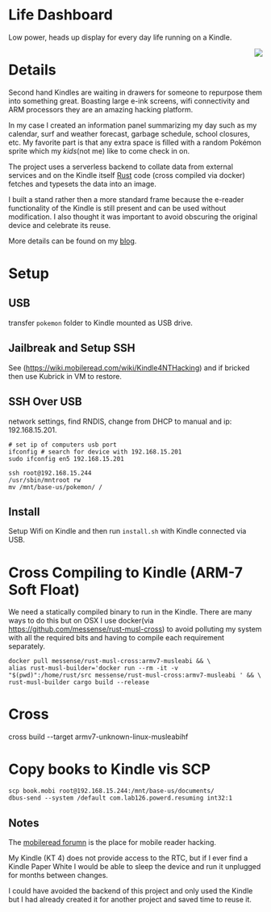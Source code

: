 
# Life Dashboard
Low power, heads up display for every day life running on a Kindle.

<img align="right" src="https://github.com/davidhampgonsalves/life-dashboard/raw/master/life-dashboard.jpg"/>

# Details
Second hand Kindles are waiting in drawers for someone to repurpose them into something great. Boasting large e-ink screens, wifi connectivity and ARM processors they are an amazing hacking platform.

In my case I created an information panel summarizing my day such as my calendar, surf and weather forecast, garbage schedule, school closures, etc. My favorite part is that any extra space is filled with a random Pokémon sprite which my _kids_(not me) like to come check in on.

The project uses a serverless backend to collate data from external services and on the Kindle itself [Rust](https://www.rust-lang.org/) code (cross compiled via docker) fetches and typesets the data into an image.

I built a stand rather then a more standard frame because the e-reader functionality of the Kindle is still present and can be used without modification. I also thought it was important to avoid obscuring the original device and celebrate its reuse.

More details can be found on my [blog](https://www.davidhampgonsalves.com/life-dashboard/).

# Setup

## USB
transfer `pokemon` folder to Kindle mounted as USB drive.

## Jailbreak and Setup SSH
See (https://wiki.mobileread.com/wiki/Kindle4NTHacking) and if bricked then use Kubrick in VM to restore.

## SSH Over USB
network settings, find RNDIS, change from DHCP to manual and ip: 192.168.15.201.
```
# set ip of computers usb port
ifconfig # search for device with 192.168.15.201
sudo ifconfig en5 192.168.15.201

ssh root@192.168.15.244
/usr/sbin/mntroot rw
mv /mnt/base-us/pokemon/ /
```
## Install
Setup Wifi on Kindle and then run `install.sh` with Kindle connected via USB.

# Cross Compiling to Kindle (ARM-7 Soft Float)
We need a statically compiled binary to run in the Kindle. There are many ways to do this but on OSX I use docker(via https://github.com/messense/rust-musl-cross) to avoid polluting my system with all the required bits and having to compile each requirement separately.
```
docker pull messense/rust-musl-cross:armv7-musleabi && \
alias rust-musl-builder='docker run --rm -it -v "$(pwd)":/home/rust/src messense/rust-musl-cross:armv7-musleabi ' && \
rust-musl-builder cargo build --release
```

# Cross
cross build --target armv7-unknown-linux-musleabihf

# Copy books to Kindle vis SCP
```
scp book.mobi root@192.168.15.244:/mnt/base-us/documents/
dbus-send --system /default com.lab126.powerd.resuming int32:1
```

## Notes
The [mobileread forumn](https://www.mobileread.com/forums/) is the place for mobile reader hacking.

My Kindle (KT 4) does not provide access to the RTC,  but if I ever find a Kindle Paper White I would be able to sleep the device and run it unplugged for months between changes.

I could have avoided the backend of this project and only used the Kindle but I had already created it for another project and saved time to reuse it.

